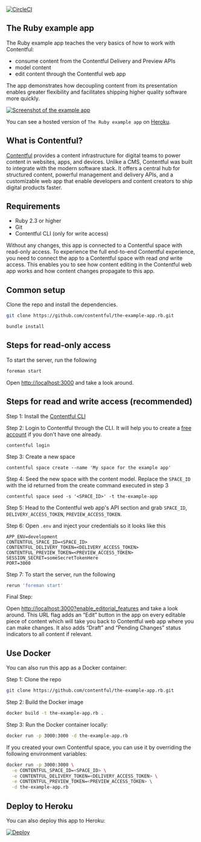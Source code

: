 [![CircleCI](https://img.shields.io/circleci/project/github/contentful/the-example-app.rb.svg)]()

## The Ruby example app

The Ruby example app teaches the very basics of how to work with Contentful:

- consume content from the Contentful Delivery and Preview APIs
- model content
- edit content through the Contentful web app

The app demonstrates how decoupling content from its presentation enables greater flexibility and facilitates shipping higher quality software more quickly.

<a href="https://the-example-app-rb.herokuapp.com/" target="_blank"><img src="https://images.contentful.com/lo4pi5z0oso5/kwVuKIR6a4uYKk68Gy4KS/9a83dc453de36b45e997f0a38bb3080f/Screen_Shot_2017-12-11_at_13.19.04.png" alt="Screenshot of the example app"/></a>

You can see a hosted version of `The Ruby example app` on <a href="https://the-example-app-rb.herokuapp.com/" target="_blank">Heroku</a>.

## What is Contentful?
[Contentful](https://www.contentful.com) provides a content infrastructure for digital teams to power content in websites, apps, and devices. Unlike a CMS, Contentful was built to integrate with the modern software stack. It offers a central hub for structured content, powerful management and delivery APIs, and a customizable web app that enable developers and content creators to ship digital products faster.

## Requirements

* Ruby 2.3 or higher
* Git
* Contentful CLI (only for write access)

Without any changes, this app is connected to a Contentful space with read-only access. To experience the full end-to-end Contentful experience, you need to connect the app to a Contentful space with read _and_ write access. This enables you to see how content editing in the Contentful web app works and how content changes propagate to this app.

## Common setup

Clone the repo and install the dependencies.

```bash
git clone https://github.com/contentful/the-example-app.rb.git
```

```bash
bundle install
```

## Steps for read-only access

To start the server, run the following

```bash
foreman start
```

Open [http://localhost:3000](http://localhost:3000) and take a look around.


## Steps for read and write access (recommended)

Step 1: Install the [Contentful CLI](https://www.npmjs.com/package/contentful-cli)

Step 2: Login to Contentful through the CLI. It will help you to create a [free account](https://www.contentful.com/sign-up/) if you don't have one already.
```
contentful login
```
Step 3: Create a new space
```
contentful space create --name 'My space for the example app'
```
Step 4: Seed the new space with the content model. Replace the `SPACE_ID` with the id returned from the create command executed in step 3
```
contentful space seed -s '<SPACE_ID>' -t the-example-app
```
Step 5: Head to the Contentful web app's API section and grab `SPACE_ID`, `DELIVERY_ACCESS_TOKEN`, `PREVIEW_ACCESS_TOKEN`.

Step 6: Open `.env` and inject your credentials so it looks like this

```
APP_ENV=development
CONTENTFUL_SPACE_ID=<SPACE_ID>
CONTENTFUL_DELIVERY_TOKEN=<DELIVERY_ACCESS_TOKEN>
CONTENTFUL_PREVIEW_TOKEN=<PREVIEW_ACCESS_TOKEN>
SESSION_SECRET=someSecretTokenHere
PORT=3000
```

Step 7: To start the server, run the following
```bash
rerun 'foreman start'
```
Final Step:

Open [http://localhost:3000?enable_editorial_features](http://localhost:3000?enable_editorial_features) and take a look around. This URL flag adds an “Edit” button in the app on every editable piece of content which will take you back to Contentful web app where you can make changes. It also adds “Draft” and “Pending Changes” status indicators to all content if relevant.


## Use Docker
You can also run this app as a Docker container:

Step 1: Clone the repo

```bash
git clone https://github.com/contentful/the-example-app.rb.git
```

Step 2: Build the Docker image

```bash
docker build -t the-example-app.rb .
```

Step 3: Run the Docker container locally:

```bash
docker run -p 3000:3000 -d the-example-app.rb
```

If you created your own Contentful space, you can use it by overriding the following environment variables:

```bash
docker run -p 3000:3000 \
  -e CONTENTFUL_SPACE_ID=<SPACE_ID> \
  -e CONTENTFUL_DELIVERY_TOKEN=<DELIVERY_ACCESS_TOKEN> \
  -e CONTENTFUL_PREVIEW_TOKEN=<PREVIEW_ACCESS_TOKEN> \
  -d the-example-app.rb
```

## Deploy to Heroku
You can also deploy this app to Heroku:

[![Deploy](https://www.herokucdn.com/deploy/button.svg)](https://heroku.com/deploy)
